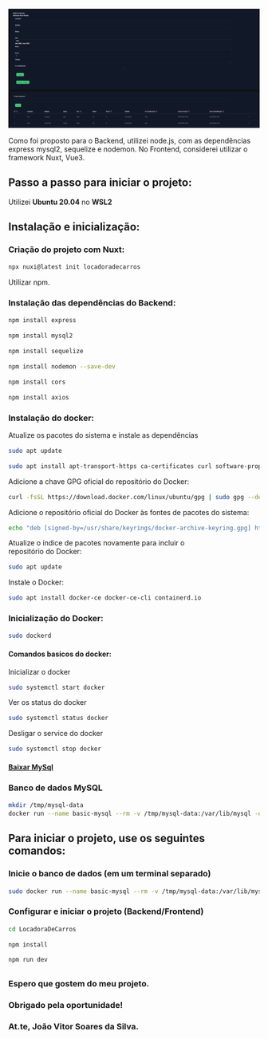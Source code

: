 ![print da tela](public/print_da_tela.png)

Como foi proposto para o Backend, utilizei node.js, com as dependências express mysql2, sequelize e nodemon.
No Frontend, considerei utilizar o framework Nuxt, Vue3.

## Passo a passo para iniciar o projeto:

Utilizei **Ubuntu 20.04** no **WSL2**

## Instalação e inicialização:

### Criação do projeto com Nuxt:

```bash
npx nuxi@latest init locadoradecarros
```

Utilizar npm.

### Instalação das dependências do Backend:

```bash
npm install express
```

```bash
npm install mysql2
```

```bash
npm install sequelize
```

```bash
npm install nodemon --save-dev
```

```bash
npm install cors
```

```bash
npm install axios
```

### Instalação do docker:

Atualize os pacotes do sistema e instale as dependências

```bash
sudo apt update
```

```bash
sudo apt install apt-transport-https ca-certificates curl software-properties-common
```

Adicione a chave GPG oficial do repositório do Docker:

```bash
curl -fsSL https://download.docker.com/linux/ubuntu/gpg | sudo gpg --dearmor -o /usr/share/keyrings/docker-archive-keyring.gpg
```

Adicione o repositório oficial do Docker às fontes de pacotes do sistema:

```bash
echo "deb [signed-by=/usr/share/keyrings/docker-archive-keyring.gpg] https://download.docker.com/linux/ubuntu $(lsb_release -cs) stable" | sudo tee /etc/apt/sources.list.d/docker.list > /dev/null
```

Atualize o índice de pacotes novamente para incluir o repositório do Docker:

```bash
sudo apt update
```

Instale o Docker:

```bash
sudo apt install docker-ce docker-ce-cli containerd.io
```

### Inicialização do Docker:

```bash
sudo dockerd
```

#### Comandos basicos do docker:

Inicializar o docker

```bash
sudo systemctl start docker
```

Ver os status do docker

```bash
sudo systemctl status docker
```

Desligar o service do docker

```bash
sudo systemctl stop docker
```

#### [Baixar MySql](https://dev.mysql.com/downloads/installer/)

### Banco de dados MySQL

```bash
mkdir /tmp/mysql-data
docker run --name basic-mysql --rm -v /tmp/mysql-data:/var/lib/mysql -e MYSQL_ROOT_PASSWORD=ANSKk08aPEDbFjDO -e MYSQL_DATABASE=testing -p 3307:3306 -it mysql:8.0
```

## Para iniciar o projeto, use os seguintes comandos:

### Inicie o banco de dados (em um terminal separado)

```bash
sudo docker run --name basic-mysql --rm -v /tmp/mysql-data:/var/lib/mysql -e MYSQL_ROOT_PASSWORD=ANSKk08aPEDbFjDO -e MYSQL_DATABASE=testing -p 3307:3306 -it mysql:8.0
```

### Configurar e iniciar o projeto (Backend/Frontend)

```bash
cd LocadoraDeCarros
```

```bash
npm install
```

```bash
npm run dev
```

##

### Espero que gostem do meu projeto.

### Obrigado pela oportunidade!

### At.te, João Vitor Soares da Silva.
